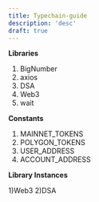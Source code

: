 ```yaml
---
title: Typechain-guide
description: 'desc'
draft: true 
---
```



**Libraries**

1) BigNumber
2) axios
3) DSA
4) Web3
5) wait

**Constants**

1) MAINNET_TOKENS
2) POLYGON_TOKENS
3) USER_ADDRESS
4) ACCOUNT_ADDRESS

**Library Instances**

1)Web3
2)DSA


